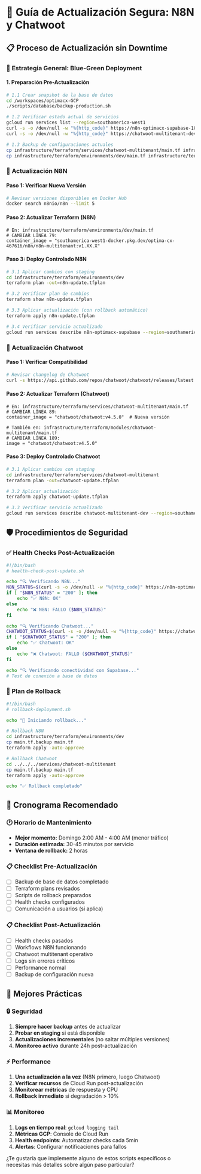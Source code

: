 # 🔄 Guía de Actualización Segura: N8N y Chatwoot

## 📋 **Proceso de Actualización sin Downtime**

### 🚦 **Estrategia General: Blue-Green Deployment**

#### **1. Preparación Pre-Actualización**

```bash
# 1.1 Crear snapshot de la base de datos
cd /workspaces/optimacx-GCP
./scripts/database/backup-production.sh

# 1.2 Verificar estado actual de servicios
gcloud run services list --region=southamerica-west1
curl -s -o /dev/null -w "%{http_code}" https://n8n-optimacx-supabase-1008284849803.southamerica-west1.run.app/
curl -s -o /dev/null -w "%{http_code}" https://chatwoot-multitenant-dev-1039900134024.southamerica-west1.run.app/

# 1.3 Backup de configuraciones actuales
cp infrastructure/terraform/services/chatwoot-multitenant/main.tf infrastructure/terraform/services/chatwoot-multitenant/main.tf.backup
cp infrastructure/terraform/environments/dev/main.tf infrastructure/terraform/environments/dev/main.tf.backup
```

### 🔷 **Actualización N8N**

#### **Paso 1: Verificar Nueva Versión**
```bash
# Revisar versiones disponibles en Docker Hub
docker search n8nio/n8n --limit 5
```

#### **Paso 2: Actualizar Terraform (N8N)**
```hcl
# En: infrastructure/terraform/environments/dev/main.tf
# CAMBIAR LÍNEA 79:
container_image = "southamerica-west1-docker.pkg.dev/optima-cx-467616/n8n/n8n-multitenant:v1.XX.X"
```

#### **Paso 3: Deploy Controlado N8N**
```bash
# 3.1 Aplicar cambios con staging
cd infrastructure/terraform/environments/dev
terraform plan -out=n8n-update.tfplan

# 3.2 Verificar plan de cambios
terraform show n8n-update.tfplan

# 3.3 Aplicar actualización (con rollback automático)
terraform apply n8n-update.tfplan

# 3.4 Verificar servicio actualizado
gcloud run services describe n8n-optimacx-supabase --region=southamerica-west1
```

### 🔶 **Actualización Chatwoot**

#### **Paso 1: Verificar Compatibilidad**
```bash
# Revisar changelog de Chatwoot
curl -s https://api.github.com/repos/chatwoot/chatwoot/releases/latest | jq .tag_name
```

#### **Paso 2: Actualizar Terraform (Chatwoot)**
```hcl
# En: infrastructure/terraform/services/chatwoot-multitenant/main.tf
# CAMBIAR LÍNEA 89:
container_image = "chatwoot/chatwoot:v4.5.0"  # Nueva versión

# También en: infrastructure/terraform/modules/chatwoot-multitenant/main.tf
# CAMBIAR LÍNEA 189:
image = "chatwoot/chatwoot:v4.5.0"
```

#### **Paso 3: Deploy Controlado Chatwoot**
```bash
# 3.1 Aplicar cambios con staging
cd infrastructure/terraform/services/chatwoot-multitenant
terraform plan -out=chatwoot-update.tfplan

# 3.2 Aplicar actualización
terraform apply chatwoot-update.tfplan

# 3.3 Verificar servicio actualizado
gcloud run services describe chatwoot-multitenant-dev --region=southamerica-west1
```

## 🛡️ **Procedimientos de Seguridad**

### **✅ Health Checks Post-Actualización**

```bash
#!/bin/bash
# health-check-post-update.sh

echo "🔍 Verificando N8N..."
N8N_STATUS=$(curl -s -o /dev/null -w "%{http_code}" https://n8n-optimacx-supabase-1008284849803.southamerica-west1.run.app/)
if [ "$N8N_STATUS" = "200" ]; then
    echo "✅ N8N: OK"
else
    echo "❌ N8N: FALLO ($N8N_STATUS)"
fi

echo "🔍 Verificando Chatwoot..."
CHATWOOT_STATUS=$(curl -s -o /dev/null -w "%{http_code}" https://chatwoot-multitenant-dev-1039900134024.southamerica-west1.run.app/)
if [ "$CHATWOOT_STATUS" = "200" ]; then
    echo "✅ Chatwoot: OK"
else
    echo "❌ Chatwoot: FALLO ($CHATWOOT_STATUS)"
fi

echo "🔍 Verificando conectividad con Supabase..."
# Test de conexión a base de datos
```

### **🔄 Plan de Rollback**

```bash
#!/bin/bash
# rollback-deployment.sh

echo "🚨 Iniciando rollback..."

# Rollback N8N
cd infrastructure/terraform/environments/dev
cp main.tf.backup main.tf
terraform apply -auto-approve

# Rollback Chatwoot
cd ../../../services/chatwoot-multitenant
cp main.tf.backup main.tf
terraform apply -auto-approve

echo "✅ Rollback completado"
```

## 📅 **Cronograma Recomendado**

### **🕐 Horario de Mantenimiento**
- **Mejor momento:** Domingo 2:00 AM - 4:00 AM (menor tráfico)
- **Duración estimada:** 30-45 minutos por servicio
- **Ventana de rollback:** 2 horas

### **📋 Checklist Pre-Actualización**
- [ ] Backup de base de datos completado
- [ ] Terraform plans revisados
- [ ] Scripts de rollback preparados
- [ ] Health checks configurados
- [ ] Comunicación a usuarios (si aplica)

### **📋 Checklist Post-Actualización**
- [ ] Health checks pasados
- [ ] Workflows N8N funcionando
- [ ] Chatwoot multitenant operativo
- [ ] Logs sin errores críticos
- [ ] Performance normal
- [ ] Backup de configuración nueva

## 🎯 **Mejores Prácticas**

### **🔒 Seguridad**
1. **Siempre hacer backup** antes de actualizar
2. **Probar en staging** si está disponible
3. **Actualizaciones incrementales** (no saltar múltiples versiones)
4. **Monitoreo activo** durante 24h post-actualización

### **⚡ Performance**
1. **Una actualización a la vez** (N8N primero, luego Chatwoot)
2. **Verificar recursos** de Cloud Run post-actualización
3. **Monitorear métricas** de respuesta y CPU
4. **Rollback inmediato** si degradación > 10%

### **📊 Monitoreo**
1. **Logs en tiempo real**: `gcloud logging tail`
2. **Métricas GCP**: Console de Cloud Run
3. **Health endpoints**: Automatizar checks cada 5min
4. **Alertas**: Configurar notificaciones para fallos

¿Te gustaría que implemente alguno de estos scripts específicos o necesitas más detalles sobre algún paso particular?
